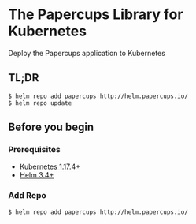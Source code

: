 # The Papercups Library for Kubernetes
Deploy the Papercups application to Kubernetes

## TL;DR
```
$ helm repo add papercups http://helm.papercups.io/
$ helm repo update
```

## Before you begin
### Prerequisites
- [Kubernetes 1.17.4+](http://kubernetes.io/docs/getting-started-guides/)
- [Helm 3.4+](https://github.com/helm/helm#install)

### Add Repo
```
$ helm repo add papercups http://helm.papercups.io/
```